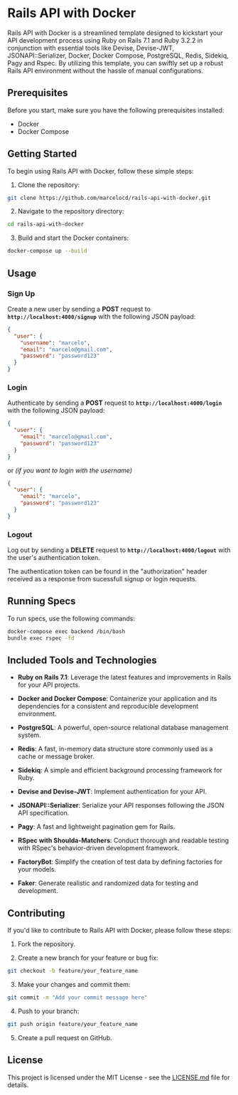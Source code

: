 # Rails API with Docker

Rails API with Docker is a streamlined template designed to kickstart your API development process using Ruby on Rails 7.1 and Ruby 3.2.2 in conjunction with essential tools like Devise, Devise-JWT, JSONAPI::Serializer, Docker, Docker Compose, PostgreSQL, Redis, Sidekiq, Pagy and Rspec. By utilizing this template, you can swiftly set up a robust Rails API environment without the hassle of manual configurations.

## Prerequisites

Before you start, make sure you have the following prerequisites installed:

- Docker
- Docker Compose

## Getting Started

To begin using Rails API with Docker, follow these simple steps:

1. Clone the repository:

```bash
git clone https://github.com/marcelocd/rails-api-with-docker.git
```

2. Navigate to the repository directory:

```bash
cd rails-api-with-docker
```

3. Build and start the Docker containers:

```bash
docker-compose up --build
```

## Usage

### Sign Up

Create a new user by sending a **POST** request to **`http://localhost:4000/signup`** with the following JSON payload:

```json
{
  "user": {
    "username": "marcelo",
    "email": "marcelo@gmail.com",
    "password": "password123"
  }
}
```

### Login

Authenticate by sending a **POST** request to **`http://localhost:4000/login`** with the following JSON payload:

```json
{
  "user": {
    "email": "marcelo@gmail.com",
    "password": "password123"
  }
}
```

or _(if you want to login with the username)_

```json
{
  "user": {
    "email": "marcelo",
    "password": "password123"
  }
}
```

### Logout

Log out by sending a **DELETE** request to **`http://localhost:4000/logout`** with the user's authentication token.

The authentication token can be found in the "authorization" header received as a response from sucessfull signup or login requests.

## Running Specs

To run specs, use the following commands:
```bash
docker-compose exec backend /bin/bash
bundle exec rspec -fd
```

## Included Tools and Technologies

- **Ruby on Rails 7.1**: Leverage the latest features and improvements in Rails for your API projects.

- **Docker and Docker Compose**: Containerize your application and its dependencies for a consistent and reproducible development environment.

- **PostgreSQL**: A powerful, open-source relational database management system.

- **Redis**: A fast, in-memory data structure store commonly used as a cache or message broker.

- **Sidekiq**: A simple and efficient background processing framework for Ruby.

- **Devise and Devise-JWT**: Implement authentication for your API.

- **JSONAPI::Serializer**: Serialize your API responses following the JSON API specification.

- **Pagy**: A fast and lightweight pagination gem for Rails.

- **RSpec with Shoulda-Matchers**: Conduct thorough and readable testing with RSpec's behavior-driven development framework.

- **FactoryBot**: Simplify the creation of test data by defining factories for your models.

- **Faker**: Generate realistic and randomized data for testing and development.

## Contributing

If you'd like to contribute to Rails API with Docker, please follow these steps:

1. Fork the repository.

2. Create a new branch for your feature or bug fix:

```bash
git checkout -b feature/your_feature_name
```

3. Make your changes and commit them:

```bash
git commit -m "Add your commit message here"
```

4. Push to your branch:

```bash
git push origin feature/your_feature_name
```

5. Create a pull request on GitHub.

## License

This project is licensed under the MIT License - see the [LICENSE.md](backend/LICENSE.md) file for details.
